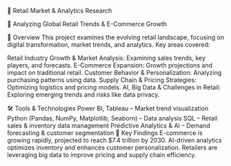  🛒 Retail Market & Analytics Research
 
📢 Analyzing Global Retail Trends & E-Commerce Growth

🔹 Overview
This project examines the evolving retail landscape, focusing on digital transformation, market trends, and analytics. Key areas covered:

Retail Industry Growth & Market Analysis: Examining sales trends, key players, and forecasts.
E-Commerce Expansion: Growth projections and impact on traditional retail.
Customer Behavior & Personalization: Analyzing purchasing patterns using data.
Supply Chain & Pricing Strategies: Optimizing logistics and pricing models.
AI, Big Data & Challenges in Retail: Exploring emerging trends and risks like data privacy.

🛠️ Tools & Technologies
Power BI, Tableau – Market trend visualization
Python (Pandas, NumPy, Matplotlib, Seaborn) – Data analysis
SQL – Retail sales & inventory data management
Predictive Analytics & AI – Demand forecasting & customer segmentation
📌 Key Findings
E-commerce is growing rapidly, projected to reach $7.4 trillion by 2030.
AI-driven analytics optimizes inventory and enhances customer personalization.
Retailers are leveraging big data to improve pricing and supply chain efficiency.
